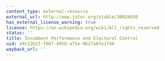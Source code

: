 ```yaml
---
content_type: external-resource
external_url: http://www.jstor.org/stable/30024650
has_external_license_warning: true
license: https://en.wikipedia.org/wiki/All_rights_reserved
status: ''
title: Incumbent Performance and Electoral Control
uid: a9c12623-f087-4958-a75e-9b27a6fe1f48
wayback_url: ''
---
```

